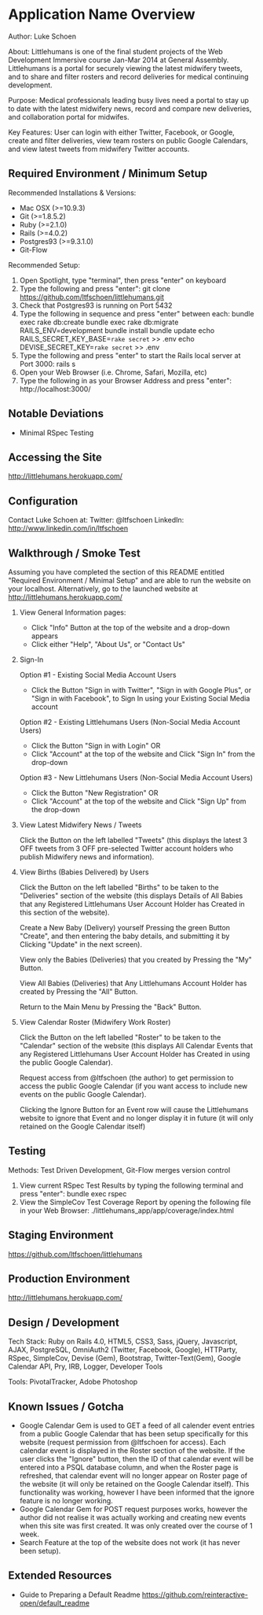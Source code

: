 Application Name Overview
==============================================

Author:
Luke Schoen

About:
Littlehumans is one of the final student projects of the Web Development Immersive course Jan-Mar 2014 at General Assembly. Littlehumans is a portal for securely viewing the latest midwifery tweets, and to share and filter rosters and record deliveries for medical continuing development.

Purpose:
Medical professionals leading busy lives need a portal to stay up to date with the latest midwifery news, record and compare new deliveries, and collaboration portal for midwifes.

Key Features:
User can login with either Twitter, Facebook, or Google, create and filter deliveries, view team rosters on public Google Calendars, and view latest tweets from midwifery Twitter accounts.

Required Environment / Minimum Setup
----------------------------------------------

Recommended Installations & Versions:
 - Mac OSX (>=10.9.3)
 - Git (>=1.8.5.2)
 - Ruby (>=2.1.0)
 - Rails (>=4.0.2)
 - Postgres93 (>=9.3.1.0)
 - Git-Flow

Recommended Setup:
1) Open Spotlight, type "terminal", then press "enter" on keyboard
2) Type the following and press "enter": git clone https://github.com/ltfschoen/littlehumans.git
3) Check that Postgres93 is running on Port 5432
4) Type the following in sequence and press "enter" between each: 
     bundle exec rake db:create
     bundle exec rake db:migrate RAILS_ENV=development
     bundle install
     bundle update 
     echo RAILS_SECRET_KEY_BASE=`rake secret` >> .env
     echo DEVISE_SECRET_KEY=`rake secret` >> .env
5) Type the following and press "enter" to start the Rails local server at Port 3000: rails s
6) Open your Web Browser (i.e. Chrome, Safari, Mozilla, etc)
7) Type the following in as your Browser Address and press "enter": http://localhost:3000/

Notable Deviations
----------------------------------------------

- Minimal RSpec Testing

Accessing the Site
----------------------------------------------

http://littlehumans.herokuapp.com/

Configuration
----------------------------------------------

Contact Luke Schoen at:
	Twitter: @ltfschoen
	LinkedIn: http://www.linkedin.com/in/ltfschoen

Walkthrough / Smoke Test
----------------------------------------------

 Assuming you have completed the section of this README entitled "Required Environment / Minimal Setup" and are able to run the website on your localhost. Alternatively, go to the launched website at http://littlehumans.herokuapp.com/

 1) View General Information pages:

	- Click "Info" Button at the top of the website and a drop-down appears
	- Click either "Help", "About Us", or "Contact Us" 

 2) Sign-In

 	Option #1 - Existing Social Media Account Users
 	- Click the Button "Sign in with Twitter", "Sign in with Google Plus", or "Sign in with Facebook", to Sign In using your Existing Social Media account

 	Option #2 - Existing Littlehumans Users (Non-Social Media Account Users)
 	- Click the Button "Sign in with Login" OR
 	- Click "Account" at the top of the website and Click "Sign In" from the drop-down

 	Option #3 - New Littlehumans Users (Non-Social Media Account Users)
 	- Click the Button "New Registration" OR
 	- Click "Account" at the top of the website and Click "Sign Up" from the drop-down

 3) View Latest Midwifery News / Tweets 

 	Click the Button on the left labelled "Tweets" (this displays the latest 3 OFF tweets from 3 OFF pre-selected Twitter account holders who publish Midwifery news and information).

 4) View Births (Babies Delivered) by Users

 	Click the Button on the left labelled "Births" to be taken to the "Deliveries" section of the website (this displays Details of All Babies that any Registered Littlehumans User Account Holder has Created in this section of the website).

 	Create a New Baby (Delivery) yourself Pressing the green Button "Create", and then entering the baby details, and submitting it by Clicking "Update" in the next screen).

 	View only the Babies (Deliveries) that you created by Pressing the "My" Button.

 	View All Babies (Deliveries) that Any Littlehumans Account Holder has created by Pressing the "All" Button.

 	Return to the Main Menu by Pressing the "Back" Button.

 5) View Calendar Roster (Midwifery Work Roster)

 	Click the Button on the left labelled "Roster" to be taken to the "Calendar" section of the website (this displays All Calendar Events that any Registered Littlehumans User Account Holder has Created in using the public Google Calendar).

    Request access from @ltfschoen (the author) to get permission to access the public Google Calendar (if you want access to include new events on the public Google Calendar).

    Clicking the Ignore Button for an Event row will cause the Littlehumans website to ignore that Event and no longer display it in future (it will only retained on the Google Calendar itself)

Testing
----------------------------------------------

Methods: Test Driven Development, Git-Flow merges version control

1) View current RSpec Test Results by typing the following terminal and press "enter": 
     bundle exec rspec
2) View the SimpleCov Test Coverage Report by opening the following file in your Web Browser:
	./littlehumans_app/app/coverage/index.html

Staging Environment
----------------------------------------------

https://github.com/ltfschoen/littlehumans

Production Environment
----------------------------------------------

http://littlehumans.herokuapp.com/

Design / Development
----------------------------------------------

Tech Stack: Ruby on Rails 4.0, HTML5, CSS3, Sass, jQuery, Javascript, AJAX, PostgreSQL, OmniAuth2 (Twitter, Facebook, Google), HTTParty, RSpec, SimpleCov, Devise (Gem), Bootstrap, Twitter-Text(Gem), Google Calendar API, Pry, IRB, Logger, Developer Tools

Tools: PivotalTracker, Adobe Photoshop

Known Issues / Gotcha
----------------------------------------------

- Google Calendar Gem is used to GET a feed of all calender event entries from a public Google Calendar that has been setup specifically for this website (request permission from @ltfschoen for access). Each calendar event is displayed in the Roster section of the website. If the user clicks the "Ignore" button, then the ID of that calendar event will be entered into a PSQL database column, and when the Roster page is refreshed, that calendar event will no longer appear on Roster page of the website (it will only be retained on the Google Calendar itself). This functionality was working, however I have been informed that the ignore feature is no longer working.
- Google Calendar Gem for POST request purposes works, however the author did not realise it was actually working and creating new events when this site was first created. It was only created over the course of 1 week.
- Search Feature at the top of the website does not work (it has never been setup).

Extended Resources
----------------------------------------------

- Guide to Preparing a Default Readme https://github.com/reinteractive-open/default_readme